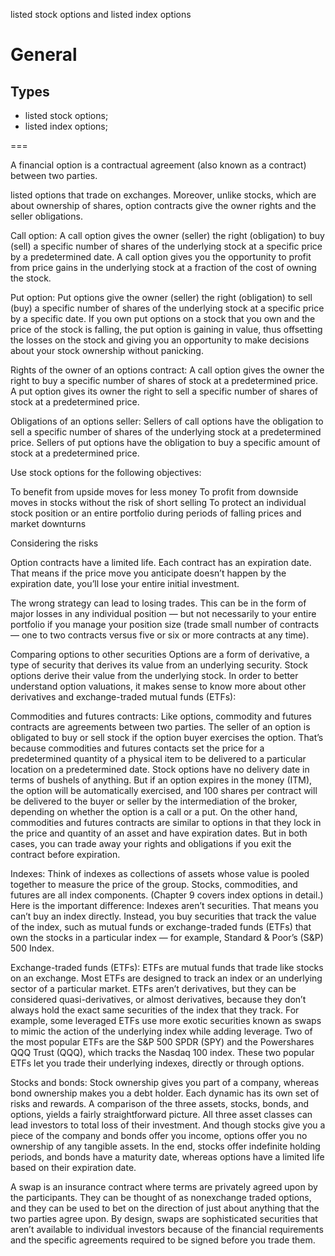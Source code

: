listed stock options and listed index options

# General

## Types

- listed stock options;
- listed index options;



===  

A financial option is a contractual agreement (also known as a contract) between two parties.

listed options that trade on exchanges. Moreover, unlike stocks, which are about ownership of shares, option contracts give the owner rights and the seller obligations.



Call option: A call option gives the owner (seller) the right (obligation) to buy (sell) a specific number of shares of the underlying stock at a specific price by a predetermined date. A call option gives you the opportunity to profit from price gains in the underlying stock at a fraction of the cost of owning the stock.

Put option: Put options give the owner (seller) the right (obligation) to sell (buy) a specific number of shares of the underlying stock at a specific price by a specific date. If you own put options on a stock that you own and the price of the stock is falling, the put option is gaining in value, thus offsetting the losses on the stock and giving you an opportunity to make decisions about your stock ownership without panicking.


Rights of the owner of an options contract: A call option gives the owner the right to buy a specific number of shares of stock at a predetermined price. A put option gives its owner the right to sell a specific number of shares of stock at a predetermined price.

Obligations of an options seller: Sellers of call options have the obligation to sell a specific number of shares of the underlying stock at a predetermined price. Sellers of put options have the obligation to buy a specific amount of stock at a predetermined price.




Use stock options for the following objectives:

To benefit from upside moves for less money
To profit from downside moves in stocks without the risk of short selling
To protect an individual stock position or an entire portfolio during periods of falling prices and market downturns


Considering the risks

Option contracts have a limited life. Each contract has an expiration date. That means if the price move you anticipate doesn’t happen by the expiration date, you’ll lose your entire initial investment.

The wrong strategy can lead to losing trades. This can be in the form of major losses in any individual position — but not necessarily to your entire portfolio if you manage your position size (trade small number of contracts — one to two contracts versus five or six or more contracts at any time).


Comparing options to other securities
Options are a form of derivative, a type of security that derives its value from an underlying security. Stock options derive their value from the underlying stock. In order to better understand option valuations, it makes sense to know more about other derivatives and exchange-traded mutual funds (ETFs):

Commodities and futures contracts: Like options, commodity and futures contracts are agreements between two parties. The seller of an option is obligated to buy or sell stock if the option buyer exercises the option. That’s because commodities and futures contacts set the price for a predetermined quantity of a physical item to be delivered to a particular location on a predetermined date. Stock options have no delivery date in terms of bushels of anything. But if an option expires in the money (ITM), the option will be automatically exercised, and 100 shares per contract will be delivered to the buyer or seller by the intermediation of the broker, depending on whether the option is a call or a put. On the other hand, commodities and futures contracts are similar to options in that they lock in the price and quantity of an asset and have expiration dates. But in both cases, you can trade away your rights and obligations if you exit the contract before expiration.

Indexes: Think of indexes as collections of assets whose value is pooled together to measure the price of the group. Stocks, commodities, and futures are all index components. (Chapter 9 covers index options in detail.) Here is the important difference: Indexes aren’t securities. That means you can’t buy an index directly. Instead, you buy securities that track the value of the index, such as mutual funds or exchange-traded funds (ETFs) that own the stocks in a particular index — for example, Standard & Poor’s (S&P) 500 Index.

Exchange-traded funds (ETFs): ETFs are mutual funds that trade like stocks on an exchange. Most ETFs are designed to track an index or an underlying sector of a particular market. ETFs aren’t derivatives, but they can be considered quasi-derivatives, or almost derivatives, because they don’t always hold the exact same securities of the index that they track. For example, some leveraged ETFs use more exotic securities known as swaps to mimic the action of the underlying index while adding leverage. Two of the most popular ETFs are the S&P 500 SPDR (SPY) and the Powershares QQQ Trust (QQQ), which tracks the Nasdaq 100 index. These two popular ETFs let you trade their underlying indexes, directly or through options.

Stocks and bonds: Stock ownership gives you part of a company, whereas bond ownership makes you a debt holder. Each dynamic has its own set of risks and rewards. A comparison of the three assets, stocks, bonds, and options, yields a fairly straightforward picture. All three asset classes can lead investors to total loss of their investment. And though stocks give you a piece of the company and bonds offer you income, options offer you no ownership of any tangible assets. In the end, stocks offer indefinite holding periods, and bonds have a maturity date, whereas options have a limited life based on their expiration date.


A swap is an insurance contract where terms are privately agreed upon by the participants. They can be thought of as nonexchange traded options, and they can be used to bet on the direction of just about anything that the two parties agree upon. By design, swaps are sophisticated securities that aren’t available to individual investors because of the financial requirements and the specific agreements required to be signed before you trade them.
